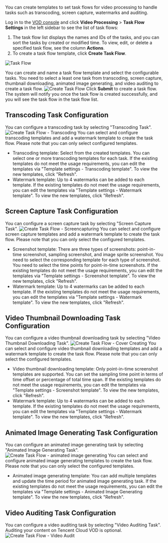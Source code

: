 You can create templates to set task flows for video processing to handle tasks such as transcoding, screen capture, watermarks and auditing. 

Log in to the [VOD console](https://console.cloud.tencent.com/video) and click **Video Processing** > **Task Flow Settings** in the left sidebar to see the list of task flows:
1. The task flow list displays the names and IDs of the tasks, and you can sort the tasks by created or modified time. To view, edit, or delete a specified task flow, see the column **Actions**.
2. To create a task flow template, click **Create Task Flow**.

![Task Flow](https://main.qcloudimg.com/raw/a47ba19d0719ea474a640790b2a8b26d.png)

You can create and name a task flow template and select the configurable tasks. You need to select a least one task from transcoding, screen capture, thumbnail downloading, animated image generating, and video auditing to create a task flow.
![Create Task Flow](https://main.qcloudimg.com/raw/f1a66053364891b0f283c13e9364bb73.png)
Click **Submit** to create a task flow. The system will notify you once the task flow is created successfully, and you will see the task flow in the task flow list. 

## Transcoding Task Configuration

You can configure a transcoding task by selecting "Transcoding Task".
![Create Task Flow - Transcoding](https://main.qcloudimg.com/raw/91912e7700e005c31758aeedf194381c.png)
You can select and configure transcoding templates and add a watermark template to create the task flow. Please note that you can only select configured templates.

- Transcoding template: Select from the created templates. You can select one or more transcoding templates for each task. If the existing templates do not meet the usage requirements, you can edit the templates via "Template settings - Transcoding template". To view the new templates, click "Refresh".
- Watermark template: Up to 4 watermarks can be added to each template. If the existing templates do not meet the usage requirements, you can edit the templates via "Template settings - Watermark template". To view the new templates, click "Refresh".

## Screen Capture Task Configuration

You can configure a screen capture task by selecting "Screen Capture Task".
![Create Task Flow - Screencapturing](https://main.qcloudimg.com/raw/bae5e7848a2b8799393790cbbec48c3c.png)
You can select and configure screen capture templates and add a watermark template to create the task flow. Please note that you can only select the configured templates.

- Screenshot template: There are three types of screenshots: point-in-time screenshot, sampling screenshot, and image sprite screenshot. You need to select the corresponding template for each type of screenshot. You need to select the time points for point-in-time screenshots. If the existing templates do not meet the usage requirements, you can edit the templates via "Template settings - Screenshot template". To view the new templates, click "Refresh".
- Watermark template: Up to 4 watermarks can be added to each template. If the existing templates do not meet the usage requirements, you can edit the templates via "Template settings - Watermark template". To view the new templates, click "Refresh".

## Video Thumbnail Downloading Task Configuration

You can configure a video thumbnail downloading task by selecting "Video Thumbnail Downloading Task".
![Create Task Flow - Cover Creating](https://main.qcloudimg.com/raw/52f13aa3c546f9931cf9eeb085a0ef6e.png)
You can select and configure video thumbnail downloading templates and add a watermark template to create the task flow. Please note that you can only select the configured templates.

- Video thumbnail downloading template: Only point-in-time screenshot templates are supported. You can set the sampling time point in terms of time offset or percentage of total time span. If the existing templates do not meet the usage requirements, you can edit the templates via "Template settings - Screenshot template". To view the new templates, click "Refresh".
- Watermark template: Up to 4 watermarks can be added to each template. If the existing templates do not meet the usage requirements, you can edit the templates via "Template settings - Watermark template". To view the new templates, click "Refresh".

## Animated Image Generating Task Configuration

You can configure an animated image generating task by selecting "Animated Image Generating Task".
![Create Task Flow - animated image generating](https://main.qcloudimg.com/raw/35b391f6394e1f2b4b5fc0f816fef42b.png)
You can select and configure animated image generating templates to create the task flow. Please note that you can only select the configured templates.
- Animated image generating template: You can add multiple templates and update the time period for animated image generating task. If the existing templates do not meet the usage requirements, you can edit the templates via "Template settings - Animated Image Generating template". To view the new templates, click "Refresh".

## Video Auditing Task Configuration

You can configure a video auditing task by selecting "Video Auditing Task". Auditing your content on Tencent Cloud VOD is optional.
![Create Task Flow - Video Audit](https://main.qcloudimg.com/raw/7daa1c7979d0884ea799101cde7efd09.png)


